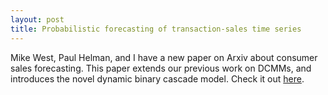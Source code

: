 ```yaml
---
layout: post
title: Probabilistic forecasting of transaction-sales time series
---
```


Mike West, Paul Helman, and I have a new paper on Arxiv about consumer sales forecasting. This paper extends our previous work on DCMMs, and introduces the novel dynamic binary cascade model. Check it out [here](https://arxiv.org/abs/1808.04698).
